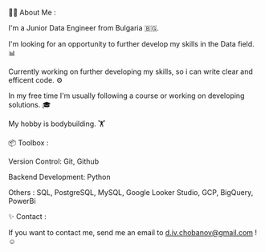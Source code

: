 🧑‍💻 About Me :

  I'm a Junior Data Engineer from Bulgaria 🇧🇬.

  I'm looking for an opportunity to further develop my skills in the Data field. 📊

  Currently working on further developing my skills, so i can write clear and efficent code. ⚙️

  In my free time I'm usually following a course or working on developing solutions. 🎓

  My hobby is bodybuilding. 🏋️ 

📦 Toolbox :

   Version Control: Git, Github

   Backend Development: Python

   Others : SQL, PostgreSQL, MySQL, Google Looker Studio, GCP, BigQuery, PowerBi

✨ Contact :

  If you want to contact me, send me an email to d.iv.chobanov@gmail.com ! ☺️
 
